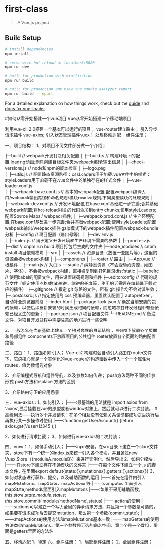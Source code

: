 # first-class

> A Vue.js project

## Build Setup

``` bash
# install dependencies
npm install

# serve with hot reload at localhost:8080
npm run dev

# build for production with minification
npm run build

# build for production and view the bundle analyzer report
npm run build --report
```

For a detailed explanation on how things work, check out the [guide](http://vuejs-templates.github.io/webpack/) and [docs for vue-loader](http://vuejs.github.io/vue-loader).

#如何从零开始搭建一个vue项目
Vue从零开始搭建一个移动端项目

利用vue-cli 2.0搭建一个基本可以运行的项目；
vue-router建立路由；
引入异步请求插件 vue-axios;
引入状态管理插件vuex；
处理移动适配；
组件注册；


一、项目结构：
1、对项目不同文件部分做一个介绍；
                     
├─build                         // webpack开发打包相关配置
│ ├─build.js                        // 构建环境下的配置:loading动画;删除创建目标文件夹;webpack编译;输出信息
│ ├─check-versions.js               // node和npm的版本检查
│ ├─logo.png                        
│ ├─utils.js                        // 配置静态资源路径；cssLoaders用于加载.vue文件中的样式；styleLoaders用于加载不在.vue文件中的单独存在的样式文件
│ ├─vue-loader.conf.js              
│ ├─webpack-base.conf.js            // 基本的webpack配置.配置webpack编译入口/webpack输出路径和命名规则/模块resolve规则/不同类型模块的处理规则
│ ├─webpack-dev.conf.js             // 开发环境配置,在base.conf基础进一步完善;合并基础webpack配置;将hot-reload相关的代码添加到entry chunks;使用styleLoaders;配置Source Maps / webpack插件;
│ ├─webpack-prod.conf.js            // 生产环境配置,在base.conf基础进一步完善;合并基础webpack配置;使用styleLoaders;配置webpack输出/webpack插件;gzip模式下的webpack插件配置;webpack-bundle分析
├─config                        // 项目配置（端口号等）
│ ├─dev.env.js                      
│ ├─index.js                        // 用于定义开发环境和生产环境所需要的参数
│ ├─prod.env.js                     
├─dist                          // cnpm run build  项目打包后生成的文件夹
├─node_modules                  // cnpm install    项目依赖模块
├─src
│ ├─assets                      // 资源目录（放置一些图片等），这里的资源会被webpack构建
│ ├─components
│ ├─router                          // 路由
│ ├─App.vue                         // 根组件
│ ├─main.js                         // 入口js
├─static                        // 纯静态资源（不会变动的资源，如图片、字体），不会被webpack构建，直接被复制到打包目录dist/static
├─.babelrc                      // 使用babel的配置文件，用来设置转码规则和插件
├─.editorconfig                 // 代码的规范文件（规定使用空格或tab缩进，缩进的长度等，使用的话需要在编辑器下载对应的插件）
├─.gitignore                    // 指定 git 忽略的文件，所有 git 操作均不会对其生效；
├─.postcssrc.js                 // 指定使用的 css 预编译器，里面默认配置了 autoprefixer ，自动补全浏览器前缀
├─index.html
├─package-lock.json            // 确定当前安装的包的依赖，以便后续重新安装的时候生成相同的依赖，而忽略项目开发过程中有些依赖已经发生的更新；
├─package.json                 // 项目配置文件
└─README.md                    // 备注文件，对项目开发过程中需要注意的地方进行一些说明


2、一般怎么在当前基础上建立一个相对合理的目录结构；
views下放置各个页面和局部组件
components下放置项目的公共组件
router放置各个页面的路由配置路径

二、路由：
1、路由如何 引入；
 Vue-cli2 构建时会自动引入路由在router文件下，它的核心就是一个实例化的vue-router的构造函数中传入一个一个属性为routes，值为数组的对象

2、介绍编程式导航和组件导航，以及参数如何传递；
push方法两种不同的传参形式
push方法和replace 方法的区别

3、介绍路由守卫的应用场景


三、vue-axios :
1、如何引入；
   |——:最基础的用法就是 import axios from 'axios',然后挂载在vue的原型或者window对象上，然后就可以进行二次封装。
 #高级用法——执行多个并发请求：在多个相互没有依赖关系请求都成功之后执行后再执行某一步操作时使用
   |——:function getUserAccount() {return axios.get('/user/12345');}
   

2、如何进行请求拦截；
3、如何进行vue-axios的二次封装；


四、vuex：
1、如何手动引入；
   |——:npm安装，在src目录下建立一个store文件夹，store下有一个统一的index.js来统一引入各个模块，并且通过new Vuex.Store（{moduleA,moduleB}）来进行实例化，然后导出
2、如何分模块；
   |——:在store下建立存在不通模块的文件夹
   |——:在每个文件下建立一个.js 的脚本文件，在里面export default{state:{},mutations:{},getters:{},actions:{}} 
3、如何对状态进行获取、提交，以及辅助函数的运用
  |——:首先在组件内引入mapMutations、mapState、mapActions 等
  |——:computed 里面引入mapState,methods里面引入mapMutatons
  |——:如果不采用辅助函数，this.$store.state.module.status;this.$store.commit('module/methodName',status)
  |——:action的使用
     |——:actions可以建立一个写入全局的异步请求方法，并且第一个参数是可选的，如果要在请求成功后去提交mutation，那么第一个参数{commit,state};
        |——:mapActions的使用方法和mapMutations基本一致
  |——:mapGetters的使用方法类似mapMutations，第一个参数是可选的命名空间，第二个是一个数组，里面是getters里面的方法名


五、移动适配
1、待定
六、组件注册：
1、局部组件注册；
2、全局组件注册；















